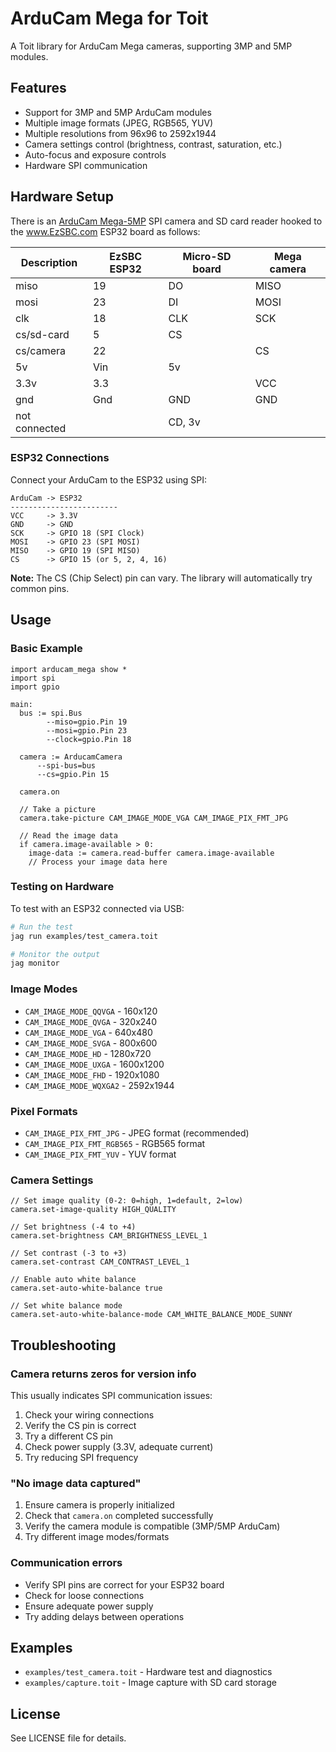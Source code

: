 # ArduCam Mega for Toit

A Toit library for ArduCam Mega cameras, supporting 3MP and 5MP modules.

## Features

- Support for 3MP and 5MP ArduCam modules
- Multiple image formats (JPEG, RGB565, YUV)
- Multiple resolutions from 96x96 to 2592x1944
- Camera settings control (brightness, contrast, saturation, etc.)
- Auto-focus and exposure controls
- Hardware SPI communication

## Hardware Setup


There is an [ArduCam Mega-5MP](https://docs.arducam.com/Arduino-SPI-camera/MEGA-SPI/MEGA-Quick-Start-Guide/#hardware-connection) SPI camera and SD card reader hooked to the www.EzSBC.com ESP32 board as follows:


| Description   | EzSBC ESP32 | Micro-SD board  | Mega camera |
| --            | --          | --              | --          |
| miso          | 19          | DO              | MISO        |
| mosi          | 23          | DI              | MOSI        |
| clk           | 18          | CLK             | SCK         |
| cs/sd-card    | 5           | CS              |             |  
| cs/camera     | 22          |                 | CS          |
| 5v            | Vin         | 5v              |             |  
| 3.3v          | 3.3         |                 | VCC         |  
| gnd           | Gnd         | GND             | GND         |  
| not connected |             | CD, 3v          |             |  

### ESP32 Connections

Connect your ArduCam to the ESP32 using SPI:

```
ArduCam -> ESP32
------------------------
VCC     -> 3.3V
GND     -> GND
SCK     -> GPIO 18 (SPI Clock)
MOSI    -> GPIO 23 (SPI MOSI)
MISO    -> GPIO 19 (SPI MISO)
CS      -> GPIO 15 (or 5, 2, 4, 16)
```

**Note:** The CS (Chip Select) pin can vary. The library will automatically try common pins.

## Usage

### Basic Example

```toit
import arducam_mega show *
import spi
import gpio

main:
  bus := spi.Bus
        --miso=gpio.Pin 19
        --mosi=gpio.Pin 23
        --clock=gpio.Pin 18

  camera := ArducamCamera
      --spi-bus=bus
      --cs=gpio.Pin 15

  camera.on
  
  // Take a picture
  camera.take-picture CAM_IMAGE_MODE_VGA CAM_IMAGE_PIX_FMT_JPG
  
  // Read the image data
  if camera.image-available > 0:
    image-data := camera.read-buffer camera.image-available
    // Process your image data here
```

### Testing on Hardware

To test with an ESP32 connected via USB:

```bash
# Run the test
jag run examples/test_camera.toit

# Monitor the output
jag monitor
```

### Image Modes

- `CAM_IMAGE_MODE_QQVGA` - 160x120
- `CAM_IMAGE_MODE_QVGA` - 320x240
- `CAM_IMAGE_MODE_VGA` - 640x480
- `CAM_IMAGE_MODE_SVGA` - 800x600
- `CAM_IMAGE_MODE_HD` - 1280x720
- `CAM_IMAGE_MODE_UXGA` - 1600x1200
- `CAM_IMAGE_MODE_FHD` - 1920x1080
- `CAM_IMAGE_MODE_WQXGA2` - 2592x1944

### Pixel Formats

- `CAM_IMAGE_PIX_FMT_JPG` - JPEG format (recommended)
- `CAM_IMAGE_PIX_FMT_RGB565` - RGB565 format
- `CAM_IMAGE_PIX_FMT_YUV` - YUV format

### Camera Settings

```toit
// Set image quality (0-2: 0=high, 1=default, 2=low)
camera.set-image-quality HIGH_QUALITY

// Set brightness (-4 to +4)
camera.set-brightness CAM_BRIGHTNESS_LEVEL_1

// Set contrast (-3 to +3)
camera.set-contrast CAM_CONTRAST_LEVEL_1

// Enable auto white balance
camera.set-auto-white-balance true

// Set white balance mode
camera.set-auto-white-balance-mode CAM_WHITE_BALANCE_MODE_SUNNY
```

## Troubleshooting

### Camera returns zeros for version info

This usually indicates SPI communication issues:

1. Check your wiring connections
2. Verify the CS pin is correct
3. Try a different CS pin
4. Check power supply (3.3V, adequate current)
5. Try reducing SPI frequency

### "No image data captured"

1. Ensure camera is properly initialized
2. Check that `camera.on` completed successfully
3. Verify the camera module is compatible (3MP/5MP ArduCam)
4. Try different image modes/formats

### Communication errors

- Verify SPI pins are correct for your ESP32 board
- Check for loose connections
- Ensure adequate power supply
- Try adding delays between operations

## Examples

- `examples/test_camera.toit` - Hardware test and diagnostics
- `examples/capture.toit` - Image capture with SD card storage

## License

See LICENSE file for details.
